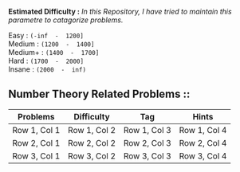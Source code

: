**Estimated Difficulty :** *In this Repository, I have tried to maintain this parametre to catagorize problems.*  

Easy : `(-inf  -  1200]`  
Medium : `(1200  -  1400] `  
Medium+ : `(1400  -  1700]`  
Hard : `(1700  -  2000]`  
Insane : `(2000  -  inf)`  


## Number Theory Related Problems :: 

| Problems     | Difficulty    | Tag     | Hints     |
|--------------|--------------|--------------|--------------|
| Row 1, Col 1 | Row 1, Col 2 | Row 1, Col 3 | Row 1, Col 4 |
| Row 2, Col 1 | Row 2, Col 2 | Row 2, Col 3 | Row 2, Col 4 |
| Row 3, Col 1 | Row 3, Col 2 | Row 3, Col 3 | Row 3, Col 4 |